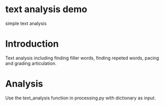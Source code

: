 # text analysis demo
simple text analysis


# Introduction 
Text analysis including finding filler words, finding repeted words, pacing and grading articulation. 

# Analysis

Use the text_analysis function in processing.py with dictionary as input.

